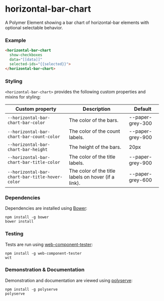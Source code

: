 # horizontal-bar-chart

A Polymer Element showing a bar chart of horizontal-bar elements with optional selectable behavior.

### Example
```html
<horizontal-bar-chart
  show-checkboxes
  data="[[data]]"
  selected-ids="{{selected}}">
</horizontal-bar-chart>
```

### Styling

`<horizontal-bar-chart>` provides the following custom properties and mixins for styling:

Custom property                                | Description                                         | Default
-----------------------------------------------|-----------------------------------------------------|--------
`--horizontal-bar-chart-bar-color`             | The color of the bars.                              | --paper-grey-300
`--horizontal-bar-chart-bar-count-color`       | The color of the count labels.                      | --paper-grey-900
`--horizontal-bar-chart-bar-height`            | The height of the bars.                             | 20px
`--horizontal-bar-chart-bar-title-color`       | The color of the title labels.                      | --paper-grey-900
`--horizontal-bar-chart-bar-title-hover-color` | The color of the title labels on hover (if a link). | --paper-grey-600

### Dependencies

Dependencies are installed using [Bower](http://bower.io/):

    npm install -g bower
    bower install

### Testing

Tests are run using [web-component-tester](https://github.com/Polymer/web-component-tester):

    npm install -g web-component-tester
    wct

### Demonstration & Documentation

Demonstration and documentation are viewed using [polyserve](https://github.com/PolymerLabs/polyserve):

    npm install -g polyserve
    polyserve

